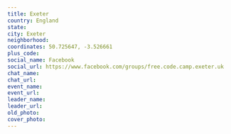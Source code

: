 ```yaml
---
title: Exeter
country: England
state: 
city: Exeter
neighborhood: 
coordinates: 50.725647, -3.526661
plus_code:
social_name: Facebook
social_url: https://www.facebook.com/groups/free.code.camp.exeter.uk
chat_name:
chat_url:
event_name:
event_url:
leader_name:
leader_url:
old_photo: 
cover_photo:
---
```

